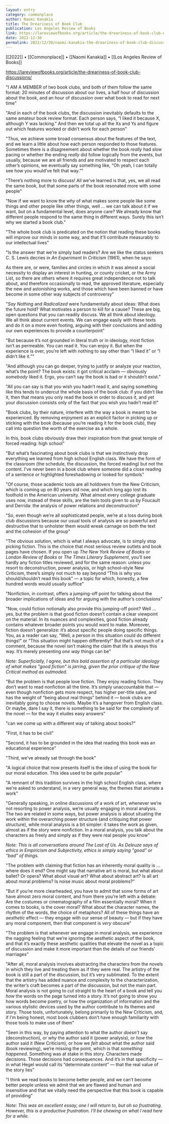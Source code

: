 ```yaml
---
layout: entry
category: commonplace
author: Naomi Kanakia
title: The Dreariness of Book Club
publication: Los Angeles Review of Books
link: https://lareviewofbooks.org/article/the-dreariness-of-book-club-discussions/
date: 2022-12-30
permalink: 2022/12/30/naomi-kanakia-the-dreariness-of-book-club-discussions
---
```


[[2022]] • [[Commonplace]] • [[Naomi Kanakia]] • [[Los Angeles Review of Books]]

https://lareviewofbooks.org/article/the-dreariness-of-book-club-discussions/

"I AM A MEMBER of two book clubs, and both of them follow the same format: 20 minutes of discussion about our lives, a half hour of discussion about the book, and an hour of discussion over what book to read for next time"

"And in each of the book clubs, the discussion inevitably defaults to the same amateur book review format. Each person says, “I liked it because X, although Y was lacking.” And then we total up all the Xs and Ys and figure out which features worked or didn’t work for each person"

"Thus, we achieve some broad consensus about the features of the text, and we learn a little about how each person responded to those features. Sometimes there is a disagreement about whether the book *really* had slow pacing or whether the ending *really* did follow logically from the events, but usually, because we are all friends and are motivated to respect each other’s opinions, we eventually say something like, “Oh yeah, I can totally see how you would’ve felt that way.”"

"There’s nothing more to discuss! All we’ve learned is that, yes, we all read the same book, but that some parts of the book resonated more with some people"

"Now if we want to know the *why* of what makes some people like some things and other people like other things, well … we can talk about it if we want, but on a fundamental level, does anyone care? We already know that different people respond to the same thing in different ways. Surely this isn’t why we started a book club."

"The whole book club is predicated on the notion that reading these books will improve our minds in some way, and that it’ll contribute measurably to our intellectual lives"

"Is the answer that we’re simply bad readers? Are we like the status seekers C. S. Lewis decries in *An Experiment In Criticism* (1961), when he says:

As there are, or were, families and circles in which it was almost a social necessity to display an interest in hunting, or county cricket, or the Army List, so there are others where it requires great independence not to talk about, and therefore occasionally to read, the approved literature, especially the new and astonishing works, and those which have been banned or have become in some other way subjects of controversy"

"*Say Nothing* and *Radicalized* were fundamentally about ideas: What does the future hold? What motivates a person to kill for a cause? These are big, open questions that you can readily discuss. We all think about ideology. We all think about current events. We can engage easily with these texts and do it on a more even footing, arguing with their conclusions and adding our own experiences to provide a counterpoint"

"But because it’s not grounded in literal truth or in ideology, most fiction isn’t as permeable. You can read it. You can enjoy it. But when the experience is over, you’re left with nothing to say other than “I liked it” or “I didn’t like it.”"

"And although you can go deeper, trying to justify or analyze your reaction, what’s the point? The book exists: it got critical acclaim — obviously *somebody* liked it. Ergo, you can’t say the book is bad or it shouldn’t exist."

"All you can say is that you wish you hadn’t read it, and saying something like this tends to undercut the whole basis of the book club: if you didn’t like it, then that means you only read the book in order to discuss it, and yet your discussion consists only of the fact that you wish you hadn’t read it!"

"Book clubs, by their nature, interfere with the way a book is meant to be experienced. By removing enjoyment as an explicit factor in picking up or sticking with the book (because you’re reading it for the book club), they call into question the worth of the exercise as a whole.

In this, book clubs obviously draw their inspiration from that great temple of forced reading: high school"

"But what’s fascinating about book clubs is that we instinctively drop everything we learned from high school English class. We have the form of the classroom (the schedule, the discussion, the forced reading) but not the content. I’ve never been in a book club where someone did a close reading of a sentence or highlighted foreshadowing or looked for symbols"

"Of course, those academic tools are all holdovers from the New Criticism, which is coming up on 80 years old now, and which long ago lost its foothold in the American university. What almost every college graduate uses now, instead of these skills, are the twin tools given to us by Foucault and Derrida: the analysis of power relations and deconstruction"

"So, even though we’re all sophisticated people, we’re at a loss during book club discussions because our usual tools of analysis are so powerful and destructive that to unholster them would wreak carnage on both the text and the cohesion of the group"

"The obvious solution, which is what I always advocate, is to simply stop picking fiction. This is the choice that most serious review outlets and book pages have chosen. If you open up *The New York Review of Books* or *London Review of Books* or *The Times Literary Supplement*, you’ll see hardly any fiction titles reviewed, and for the same reason: unless you resort to deconstruction, power analysis, or high school–style New Criticism, there’s simply not much to say beyond “This is why you should/shouldn’t read this book” — a topic for which, honestly, a few hundred words would usually suffice"

"Nonfiction, in contrast, offers a jumping-off point for talking about the broader implications of ideas and for arguing with the author’s conclusions"

"Now, could fiction notionally also provide this jumping-off point? Well … yes, but the problem is that good fiction doesn’t contain a clear viewpoint on the material. In its nuances and complexities, good fiction already contains whatever broader points you would want to make. Moreover, fiction doesn’t generalize: it’s about specific people doing specific things. You, as a reader can say, “Well, a person in this situation could do different things!” or “This situation might happen differently!” But that’s not much of a comment, because the novel isn’t making the claim that life is always this way. It’s merely presenting *one way* things can be"

*Note: Superficially, I agree, but this bald assertion of a particular ideology of what makes "good fiction" is jarring, given the prior critique of the New Critical method as outmoded.*

"But the problem is that people love fiction. They enjoy reading fiction. They don’t want to read nonfiction all the time. It’s simply unaccountable that — even though nonfiction gets more respect, has higher per-title sales, and has the weight of “being about real things” behind it — book clubs are inevitably going to choose novels. Maybe it’s a hangover from English class. Or maybe, dare I say it, there is something to be said for the complexity of the novel — for the way it eludes easy answers"

"can we come up with a different way of talking about books?"

"First, it has to be civil"

"Second, it has to be grounded in the idea that reading this book was an educational experience"

"Third, we’ve already sat through the book"

"A logical choice that now presents itself is the idea of using the book for our moral education. This idea used to be quite popular"

"A remnant of this tradition survives in the high school English class, where we’re asked to understand, in a very general way, the themes that animate a work"

"Generally speaking, in online discussions of a work of art, whenever we’re not resorting to power analysis, we’re usually engaging in moral analysis. The two are related in some ways, but power analysis is about situating the work within the overarching power structure (and critiquing that power structure), while moral analysis is a bit simpler: it takes the work as given, almost as if the story were nonfiction. In a moral analysis, you talk about the characters as freely and simply as if they were real people you know"

*Note: This is all conversations around The Last of Us. As Deleuze says of ethics in Empiricism and Subjectivity, ethics is simply saying "good" or "bad" of things.*

"The problem with claiming that fiction has an inherently moral quality is ... where does it end? One might say that narrative art is moral, but what about ballet? Or opera? What about visual art? What about abstract art? Is all art about moral problems? Is noise music about moral problems?"

"But if you’re more clearheaded, you have to admit that some forms of art have almost zero moral content, and from there you’re left with a debate: Are the costumes or cinematography of a film essentially moral? When it comes to books, is the cover moral? What about the character names, the rhythm of the words, the choice of metaphors? All of these things have an *aesthetic* effect — they engage with our sense of beauty — but if they have any moral component, then that component is *very* obscure"

"The problem is that whenever we engage in moral analysis, we experience the nagging feeling that we’re ignoring the aesthetic aspect of the book, and that it’s exactly these aesthetic qualities that elevate the novel as a topic of discussion and make it more important than the details of our friends’ marriages"

"After all, moral analysis involves abstracting the characters from the novels in which they live and treating them as if they were real. The artistry of the book is still a part of the discussion, but it’s very sublimated. To the extent that the artistry has added nuance and complexity to the characterization, the writer’s craft becomes a part of the discussion, but not the main part. Moral analysis is not going to cut straight to the heart of a book and tell you *how* the words on the page turned into a story. It’s not going to show you how words become poetry, or how the organization of information and the various stylistic devices used by the author contribute to its themes and story. Those tools, unfortunately, belong primarily to the New Criticism, and, if I’m being honest, most book clubbers don’t have enough familiarity with those tools to make use of them"

"Seen in this way, by paying attention to what the author *doesn’t* say (deconstruction), or *why* the author said it (power analysis), or *how* the author said it (New Criticism), or how we *felt* about what the author said (book reviewing), we’re missing the point, which is that *something happened*. Something was at stake in this story. Characters made decisions. Those decisions had consequences. And it’s in that specificity — in what Hegel would call its “determinate content” — that the real value of the story lies"

"I think we read books to become better people, and we can’t become better people unless we admit that we are flawed and human and insensitive and that we vitally need the perspective that this book is capable of providing"

*Note: This was an excellent essay, one I will return to, but oh so frustrating. However, this is a productive frustration. I'll be chewing on what I read here for a while.*
